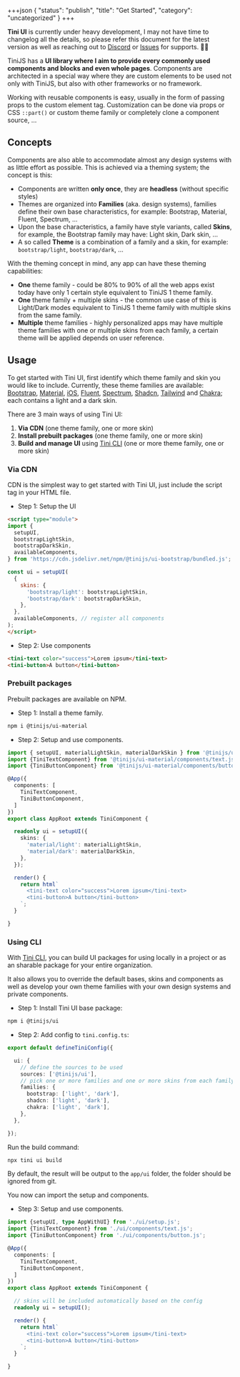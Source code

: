 +++json
{
  "status": "publish",
  "title": "Get Started",
  "category": "uncategorized"
}
+++

<tini-message scheme="warning-subtle"><strong>Tini UI</strong> is currently under heavy development, I may not have time to changelog all the details, so please refer this document for the latest version as well as reaching out to [Discord](https://discord.gg/EABbZVbPAb) or [Issues](https://github.com/tinijs/tinijs/issues/new) for supports. 🙇‍♂️</tini-message>

TiniJS has a **UI library where I aim to provide every commonly used components and blocks and even whole pages**. Components are architected in a special way where they are custom elements to be used not only with TiniJS, but also with other frameworks or no framework.

Working with reusable components is easy, usually in the form of passing props to the custom element tag. Customization can be done via props or CSS `::part()` or custom theme family or completely clone a component source, ...

## Concepts

Components are also able to accommodate almost any design systems with as little effort as possible. This is achieved via a theming system; the concept is this:

- Components are written **only once**, they are **headless** (without specific styles)
- Themes are organized into **Families** (aka. design systems), families define their own base characteristics, for example: Bootstrap, Material, Fluent, Spectrum, ...
- Upon the base characteristics, a family have style variants, called **Skins**, for example, the Bootstrap family may have: Light skin, Dark skin, ...
- A so called **Theme** is a combination of a family and a skin, for example: `bootstrap/light`, `bootstrap/dark`, ...

With the theming concept in mind, any app can have these theming capabilities:

- **One** theme family - could be 80% to 90% of all the web apps exist today have only 1 certain style equivalent to TiniJS 1 theme family.
- **One** theme family + multiple skins - the common use case of this is Light/Dark modes equivalent to TiniJS 1 theme family with multiple skins from the same family.
- **Multiple** theme families - highly personalized apps may have multiple theme families with one or multiple skins from each family, a certain theme will be applied depends on user reference.

## Usage

To get started with Tini UI, first identify which theme family and skin you would like to include. Currently, these theme families are available: [Bootstrap](/ui/bootstrap), [Material](/ui/material), [iOS](/ui/ios), [Fluent](/ui/fluent), [Spectrum](/ui/spectrum), [Shadcn](/ui/shadcn), [Tailwind](/ui/tailwind) and [Chakra](/ui/chakra); each contains a light and a dark skin.

There are 3 main ways of using Tini UI:

1. **Via CDN** (one theme family, one or more skin)
2. **Install prebuilt packages** (one theme family, one or more skin)
3. **Build and manage UI** using [Tini CLI](/cli) (one or more theme family, one or more skin)

### Via CDN

CDN is the simplest way to get started with Tini UI, just include the script tag in your HTML file.

- Step 1: Setup the UI

```html
<script type="module">
import {
  setupUI,
  bootstrapLightSkin,
  bootstrapDarkSkin,
  availableComponents,
} from 'https://cdn.jsdelivr.net/npm/@tinijs/ui-bootstrap/bundled.js';

const ui = setupUI(
  {
    skins: {
      'bootstrap/light': bootstrapLightSkin,
      'bootstrap/dark': bootstrapDarkSkin,
    },
  },
  availableComponents, // register all components
);
</script>
```

- Step 2: Use components

```html
<tini-text color="success">Lorem ipsum</tini-text>
<tini-button>A button</tini-button>
```

### Prebuilt packages

Prebuilt packages are available on NPM.

- Step 1: Install a theme family.

```bash
npm i @tinijs/ui-material
```

- Step 2: Setup and use components.

```ts
import { setupUI, materialLightSkin, materialDarkSkin } from '@tinijs/ui-material/setup.js';
import {TiniTextComponent} from '@tinijs/ui-material/components/text.js';
import {TiniButtonComponent} from '@tinijs/ui-material/components/button.js';

@App({
  components: [
    TiniTextComponent,
    TiniButtonComponent,
  ]
})
export class AppRoot extends TiniComponent {

  readonly ui = setupUI({
    skins: {
      'material/light': materialLightSkin,
      'material/dark': materialDarkSkin,
    },
  });

  render() {
    return html`
      <tini-text color="success">Lorem ipsum</tini-text>
      <tini-button>A button</tini-button>
    `;
  }

}
```

### Using CLI

With [Tini CLI](/cli), you can build UI packages for using locally in a project or as an sharable package for your entire organization.

It also allows you to override the default bases, skins and components as well as develop your own theme families with your own design systems and private components.

- Step 1: Install Tini UI base package:

```bash
npm i @tinijs/ui
```

- Step 2: Add config to `tini.config.ts`:

```ts
export default defineTiniConfig({

  ui: {
    // define the sources to be used
    sources: ['@tinijs/ui'],
    // pick one or more families and one or more skins from each family
    families: {
      bootstrap: ['light', 'dark'],
      shadcn: ['light', 'dark'],
      chakra: ['light', 'dark'],
    },
  },

});
```

Run the build command:

```bash
npx tini ui build
```

By default, the result will be output to the `app/ui` folder, the folder should be ignored from git.

You now can import the setup and components.

- Step 3: Setup and use components.

```ts
import {setupUI, type AppWithUI} from './ui/setup.js';
import {TiniTextComponent} from './ui/components/text.js';
import {TiniButtonComponent} from './ui/components/button.js';

@App({
  components: [
    TiniTextComponent,
    TiniButtonComponent,
  ]
})
export class AppRoot extends TiniComponent {

  // skins will be included automatically based on the config
  readonly ui = setupUI();

  render() {
    return html`
      <tini-text color="success">Lorem ipsum</tini-text>
      <tini-button>A button</tini-button>
    `;
  }

}
```
